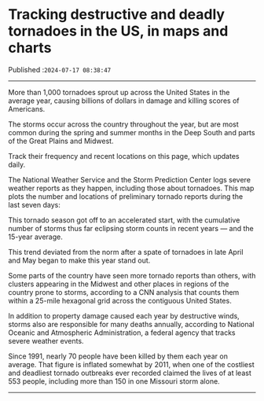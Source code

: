 # Tracking destructive and deadly tornadoes in the US, in maps and charts

Published :`2024-07-17 08:38:47`

---

More than 1,000 tornadoes sprout up across the United States in the average year, causing billions of dollars in damage and killing scores of Americans.

The storms occur across the country throughout the year, but are most common during the spring and summer months in the Deep South and parts of the Great Plains and Midwest.

Track their frequency and recent locations on this page, which updates daily.

The National Weather Service and the Storm Prediction Center logs severe weather reports as they happen, including those about tornadoes. This map plots the number and locations of preliminary tornado reports during the last seven days:

This tornado season got off to an accelerated start, with the cumulative number of storms thus far eclipsing storm counts in recent years — and the 15-year average.

This trend deviated from the norm after a spate of tornadoes in late April and May began to make this year stand out.

Some parts of the country have seen more tornado reports than others, with clusters appearing in the Midwest and other places in regions of the country prone to storms, according to a CNN analysis that counts them within a 25-mile hexagonal grid across the contiguous United States.

In addition to property damage caused each year by destructive winds, storms also are responsible for many deaths annually, according to National Oceanic and Atmospheric Administration, a federal agency that tracks severe weather events.

Since 1991, nearly 70 people have been killed by them each year on average. That figure is inflated somewhat by 2011, when one of the costliest and deadliest tornado outbreaks ever recorded claimed the lives of at least 553 people, including more than 150 in one Missouri storm alone.

---

